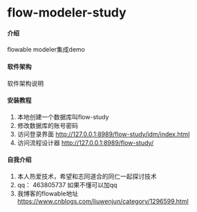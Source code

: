 # flow-modeler-study

#### 介绍
flowable modeler集成demo

#### 软件架构
软件架构说明


#### 安装教程

1. 本地创建一个数据库叫flow-study
2. 修改数据库的账号密码
3. 访问登录界面
http://127.0.0.1:8989/flow-study/idm/index.html
4. 访问流程设计器 
http://127.0.0.1:8989/flow-study/

#### 自我介绍

1. 本人热爱技术，希望和志同道合的同仁一起探讨技术
2. qq： 463805737 如果不懂可以加qq
4. 我博客的flowable地址 https://www.cnblogs.com/liuwenjun/category/1296599.html